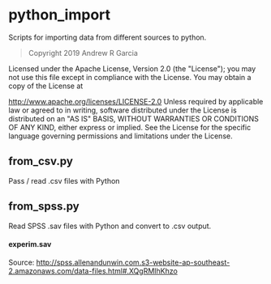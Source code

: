 # python_import
Scripts for importing data from different sources to python.

> Copyright 2019 Andrew R Garcia

Licensed under the Apache License, Version 2.0 (the "License"); you may not use this file except in compliance with the License. You may obtain a copy of the License at

   http://www.apache.org/licenses/LICENSE-2.0
Unless required by applicable law or agreed to in writing, software distributed under the License is distributed on an "AS IS" BASIS, WITHOUT WARRANTIES OR CONDITIONS OF ANY KIND, either express or implied. See the License for the specific language governing permissions and limitations under the License.

## from_csv.py
Pass / read .csv files with Python

## from_spss.py
Read SPSS .sav files with Python and convert to .csv output.
#### experim.sav
Source: http://spss.allenandunwin.com.s3-website-ap-southeast-2.amazonaws.com/data-files.html#.XQgRMIhKhzo
